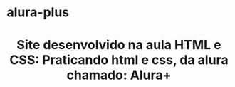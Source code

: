 # alura-plus
 <h1 align="center">Site desenvolvido na aula <strong>HTML e CSS: Praticando html e css</strong>, da alura chamado: Alura+</h1>
